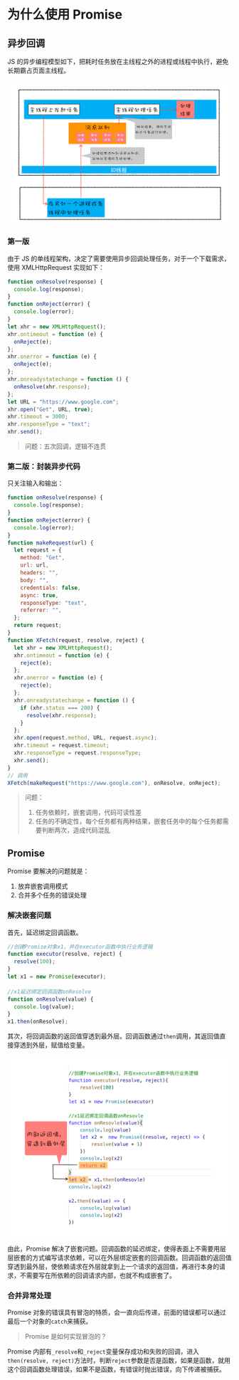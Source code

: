 # 为什么使用 Promise

## 异步回调

JS 的异步编程模型如下，把耗时任务放在主线程之外的进程或线程中执行，避免长期霸占页面主线程。

![img](assets/01e40e30db7e8a91eb70ce02fd8a6985.png)

### 第一版

由于 JS 的单线程架构，决定了需要使用异步回调处理任务，对于一个下载需求，使用 XMLHttpRequest 实现如下：

```js
function onResolve(response) {
  console.log(response);
}
function onReject(error) {
  console.log(error);
}
let xhr = new XMLHttpRequest();
xhr.ontimeout = function (e) {
  onReject(e);
};
xhr.onerror = function (e) {
  onReject(e);
};
xhr.onreadystatechange = function () {
  onResolve(xhr.response);
};
let URL = "https://www.google.com";
xhr.open("Get", URL, true);
xhr.timeout = 3000;
xhr.responseType = "text";
xhr.send();
```

> 问题：五次回调，逻辑不连贯

### 第二版：封装异步代码

只关注输入和输出：

```js
function onResolve(response) {
  console.log(response);
}
function onReject(error) {
  console.log(error);
}
function makeRequest(url) {
  let request = {
    method: "Get",
    url: url,
    headers: "",
    body: "",
    credentials: false,
    async: true,
    responseType: "text",
    referrer: "",
  };
  return request;
}
function XFetch(request, resolve, reject) {
  let xhr = new XMLHttpRequest();
  xhr.ontimeout = function (e) {
    reject(e);
  };
  xhr.onerror = function (e) {
    reject(e);
  };
  xhr.onreadystatechange = function () {
    if (xhr.status === 200) {
      resolve(xhr.response);
    }
  };
  xhr.open(request.method, URL, request.async);
  xhr.timeout = request.timeout;
  xhr.responseType = request.responseType;
  xhr.send();
}
// 调用
XFetch(makeRequest("https://www.google.com"), onResolve, onReject);
```

> 问题：
>
> 1. 任务依赖时，嵌套调用，代码可读性差
> 2. 任务的不确定性，每个任务都有两种结果，嵌套任务中的每个任务都需要判断两次，造成代码混乱

## Promise

Promise 要解决的问题就是：

1. 放弃嵌套调用模式
2. 合并多个任务的错误处理

### 解决嵌套问题

首先，延迟绑定回调函数。

```js
//创建Promise对象x1，并在executor函数中执行业务逻辑
function executor(resolve, reject) {
  resolve(100);
}
let x1 = new Promise(executor);

//x1延迟绑定回调函数onResolve
function onResolve(value) {
  console.log(value);
}
x1.then(onResolve);
```

其次，将回调函数的返回值穿透到最外层。回调函数通过`then`调用，其返回值直接穿透到外层，赋值给变量。

![img](assets/efcc4fcbebe75b4f6e92c89b968b4a7f.png)

由此，Promise 解决了嵌套问题。回调函数的延迟绑定，使得表面上不需要用层层嵌套的方式编写请求依赖，可以在外层绑定嵌套的回调函数。回调函数的返回值穿透到最外层，使依赖请求在外层就拿到上一个请求的返回值，再进行本身的请求，不需要写在所依赖的回调请求内部，也就不构成嵌套了。

### 合并异常处理

Promise 对象的错误具有冒泡的特质，会一直向后传递，前面的错误都可以通过最后一个对象的`catch`来捕获。

> Promise 是如何实现冒泡的？

Promise 内部有`_resolve`和`_reject`变量保存成功和失败的回调，进入`then(resolve, reject)`方法时，判断`reject`参数是否是函数，如果是函数，就用这个回调函数处理错误，如果不是函数，有错误时抛出错误，向下传递被捕获。
